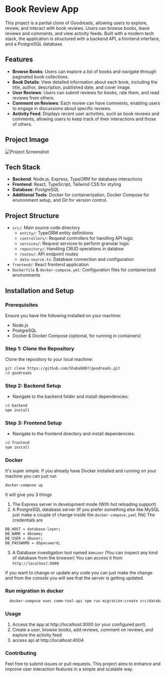 # Book Review App

This project is a partial clone of Goodreads, allowing users to explore, review, and interact with book reviews. Users can browse books, leave reviews and comments, and view activity feeds. Built with a modern tech stack, the application is structured with a backend API, a frontend interface, and a PostgreSQL database.

## Features

- **Browse Books**: Users can explore a list of books and navigate through paginated book collections.
- **Book Details**: View detailed information about each book, including the title, author, description, published date, and cover image.
- **User Reviews**: Users can submit reviews for books, rate them, and read reviews from others.
- **Comment on Reviews**: Each review can have comments, enabling users to engage in discussions about specific reviews.
- **Activity Feed**: Displays recent user activities, such as book reviews and comments, allowing users to keep track of their interactions and those of others.

## Project Image

![Project Screenshot](https://github.com/user-attachments/assets/50f9fdee-43fa-446d-8c2e-28905c562c9b)

## Tech Stack

- **Backend**: Node.js, Express, TypeORM for database interactions
- **Frontend**: React, TypeScript, Tailwind CSS for styling
- **Database**: PostgreSQL
- **Additional Tools**: Docker for containerization, Docker Compose for environment setup, and Git for version control.

## Project Structure

- `src/`: Main source code directory
  - `entity/`: TypeORM entity definitions
  - `controllers/`: Request controllers for handling API logic
  - `services/`: Request services to perform granular logic
  - `repository/`: Handling CRUD operations in databse
  - `routes/`: API endpoint routes
  - `data-source.ts`: Database connection and configuration
- `frontend/`: React frontend application
- `Dockerfile` & `docker-compose.yml`: Configuration files for containerized environments

## Installation and Setup

### Prerequisites

Ensure you have the following installed on your machine:

- Node.js
- PostgreSQL
- Docker & Docker Compose (optional, for running in containers)

### Step 1: Clone the Repository

Clone the repository to your local machine:

```bash
git clone https://github.com/Shabab007/goodreads.git
cd goodreads
```

### Step 2: Backend Setup

- Navigate to the backend folder and install dependencies:

```bash
cd backend
npm install
```

### Step 3: Frontend Setup

- Navigate to the frontend directory and install dependencies:

```bash
cd frontend
npm install
```

### Docker

It's super simple. If you already have Docker installed and running on your machine you can just run

```sh
docker-compose up
```

It will give you 3 things

1. The Express server in development mode (With hot reloading support)
2. A PostgreSQL database server (If you prefer something else like MySQL just make a couple of change inside the `docker-compose.yaml` file) The credentials are

```sh
DB_HOST = database-layer;
DB_NAME = dbname;
DB_USER = dbuser;
DB_PASSWORD = dbpassword;
```

3. A Database investigation tool named `Adminer` (You can inspect any kind of database from the browser) You can access it from `http://localhost:8080`

If you want to change or update any code you can just make the change and from the console you will see that the server is getting updated.

### Run migration in docker

```sh
  docker-compose exec comm-tool-api npm run migration:create src/database/migration/user
```

### Usage

1. Access the app at http://localhost:3000 (or your configured port).
2. Create a user, browse books, add reviews, comment on reviews, and explore the activity feed
3. access api at http://localhost:4004

### Contributing

Feel free to submit issues or pull requests. This project aims to enhance and improve user interaction features in a simple and scalable way.
